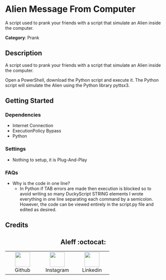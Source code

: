 # Alien Message From Computer

A script used to prank your friends with a script that simulate an Alien inside the computer.

**Category**: Prank

## Description

A script used to prank your friends with a script that simulate an Alien inside the computer.

Open a PowerShell, download the Python script and execute it. The Python script will simulate the Alien using the Python library pyttsx3.

## Getting Started

### Dependencies

* Internet Connection
* ExecutionPolicy Bypass
* Python

### Settings

* Nothing to setup, it is Plug-And-Play

### FAQs

- Why is the code in one line?
  - In Python if TAB errors are made then execution is blocked so to avoid writing so many DuckyScript STRING elements I wrote everything in one line separating each command by a semicolon. However, the code can be viewed entirely in the script.py file and edited as desired.

## Credits

<h2 align="center"> Aleff :octocat: </h2>
<div align=center>
<table>
  <tr>
    <td align="center" width="96">
      <a href="https://github.com/aleff-github">
        <img src=https://github.com/aleff-github/aleff-github/blob/main/img/github.png?raw=true width="48" height="48" />
      </a>
      <br>Github
    </td>
    <td align="center" width="96">
      <a href="https://www.instagram.com/alessandro_greco_aka_aleff/">
        <img src=https://github.com/aleff-github/aleff-github/blob/main/img/instagram.png?raw=true width="48" height="48" />
      </a>
      <br>Instagram
    </td>
    <td align="center" width="96">
      <a href="https://www.linkedin.com/in/alessandro-greco-aka-aleff/">
        <img src=https://github.com/aleff-github/aleff-github/blob/main/img/linkedin.png?raw=true width="48" height="48" />
      </a>
      <br>Linkedin
    </td>
  </tr>
</table>
</div>